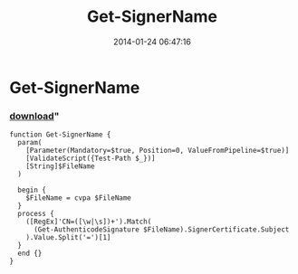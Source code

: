 ﻿---
pid:            4836
parent:         0
children:       
poster:         greg zakharov
title:          Get-SignerName
date:           2014-01-24 06:47:16
format:         posh
---

# Get-SignerName

### [download](4836.ps1)"



```posh
function Get-SignerName {
  param(
    [Parameter(Mandatory=$true, Position=0, ValueFromPipeline=$true)]
    [ValidateScript({Test-Path $_})]
    [String]$FileName
  )
  
  begin {
    $FileName = cvpa $FileName
  }
  process {
    ([RegEx]'CN=([\w|\s])+').Match(
      (Get-AuthenticodeSignature $FileName).SignerCertificate.Subject
    ).Value.Split('=')[1]
  }
  end {}
}
```
